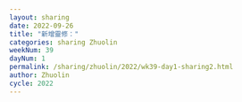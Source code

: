 ```yaml
---
layout: sharing
date: 2022-09-26
title: "新增靈修："
categories: sharing Zhuolin
weekNum: 39
dayNum: 1
permalink: /sharing/zhuolin/2022/wk39-day1-sharing2.html
author: Zhuolin
cycle: 2022
---  
```

